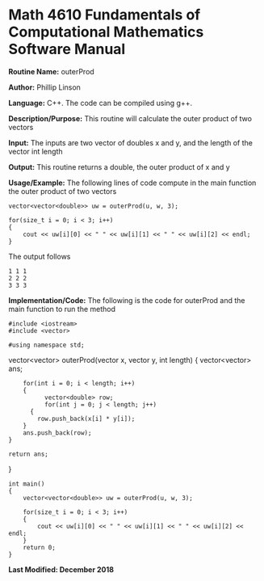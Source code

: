 # Math 4610 Fundamentals of Computational Mathematics Software Manual

**Routine Name:**           outerProd

**Author:** Phillip Linson

**Language:** C++. The code can be compiled using g++.

**Description/Purpose:** This routine will calculate the outer product of two vectors

**Input:** The inputs are two vector of doubles x and y, and the length of the vector int length

**Output:** This routine returns a double, the outer product of x and y

**Usage/Example:** The following lines of code compute in the main function the outer product of two vectors

	vector<vector<double>> uw = outerProd(u, w, 3);
	
	for(size_t i = 0; i < 3; i++)
	{
		cout << uw[i][0] << " " << uw[i][1] << " " << uw[i][2] << endl;
	}
	
The output follows

    1 1 1
    2 2 2
    3 3 3

**Implementation/Code:** The following is the code for outerProd and the main function to run the method

	#include <iostream>
	#include <vector>
  
	#using namespace std;


   vector<vector<double>> outerProd(vector<double> x, vector<double> y, int length)
   {
      vector<vector<double>> ans;

	    for(int i = 0; i < length; i++)
	    {
		      vector<double> row;
		      for(int j = 0; j < length; j++)
		  {
			row.push_back(x[i] * y[i]);
		}
		ans.push_back(row);
	}

	return ans;
  }

	int main()
	{
		vector<vector<double>> uw = outerProd(u, w, 3);
	
		for(size_t i = 0; i < 3; i++)
		{
			cout << uw[i][0] << " " << uw[i][1] << " " << uw[i][2] << endl;
		}
		return 0;
	}

**Last Modified: December 2018**
